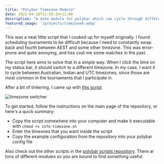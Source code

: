 ```yaml
---
title: "Polybar Timezone Module"
date: 2023-04-16T11:55:14+11:00
description: "A date module for polybar which can cycle through different timezones"
featured_image: '/projects/timezone0.webp'
---
```


<!--more-->

This was a neat little script that I cooked up for myself originally. I found scheduling tounaments to be difficult because I need to constantly swap back and fourth between AEST and some other timezone. This was error-prone and quite annoying, and has cost me some matches in the past.

The script here aims to solve that in a simple way. When I click the time on my status bar, it should switch to a different timezone. In my case, I want it to cycle between Australian, Indian and UTC timezones, since those are most common in the tournaments that I participate in. 

After a bit of tinkering, I came up with [this script](https://github.com/polybar/polybar-scripts/tree/master/polybar-scripts/info-timezone)

![timezone switcher](/projects/tz.gif)

To get started, follow the instructions on the main page of the repository, or here's a quick summary:

* Copy the script somewhere into your computer and make it executable with `chmod +x info-timezone.sh`
* Enter the timeones that you want inside the script
* Copy the example configuration from the repository into your polybar config file

Also check out the other scripts in the [polybar scripts repository](https://github.com/polybar/polybar-scripts/). There ar tons of different modules so you are bound to find something useful.

